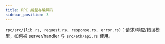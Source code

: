 ```yaml
---
title: RPC 类型与编解码
sidebar_position: 3
---
```


`rpc/src/{lib.rs, request.rs, response.rs, error.rs}`：请求/响应/错误模型，如何被 server/handler 与 `src/eth/api.rs` 使用。
